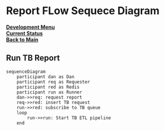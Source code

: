 # Report FLow Sequece Diagram

**[Development Menu](./menu.md)**\
**[Current Status](../status/weekly/current_status.md)**\
**[Back to Main](../../README.md)**

## Run TB Report

```mermaid
sequenceDiagram
    participant dan as Dan
    participant req as Requester
    participant red as Redis
    participant run as Runner
    dan->>req: request report
    req->>red: insert TB request
    run->>red: subscribe to TB queue
    loop 
        run->>run: Start TB ETL pipeline
    end

```
